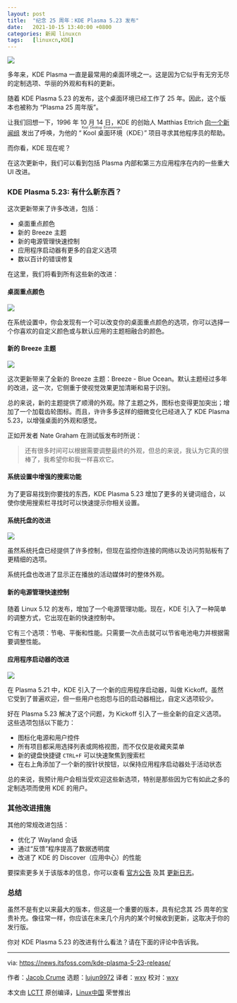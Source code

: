 ```yaml
---
layout: post
title:	"纪念 25 周年：KDE Plasma 5.23 发布"
date:	2021-10-15 13:40:00 +0800 
categories:	新闻 linuxcn 
tags:	[linuxcn,KDE]
---
```



![](/Asserts/Images//attachment/album/202110/15/134057uzhjujbu7zbqz76v.png)


多年来，KDE Plasma 一直是最常用的桌面环境之一。这是因为它似乎有无穷无尽的定制选项、华丽的外观和有料的更新。


随着 KDE Plasma 5.23 的发布，这个桌面环境已经工作了 25 年。因此，这个版本也被称为 “Plasma 25 周年版”。


让我们回想一下，1996 年 10 月 14 日，KDE 的创始人 Matthias Ettrich [向一个新闻组](https://groups.google.com/g/de.comp.os.linux.misc/c/SDbiV3Iat_s/m/zv_D_2ctS8sJ?pli=1) 发出了呼唤，为他的 “<ruby> Kool 桌面环境 <rt>  Kool Desktop Environment </rt></ruby>（KDE）” 项目寻求其他程序员的帮助。


而你看，KDE 现在呢？


在这次更新中，我们可以看到包括 Plasma 内部和第三方应用程序在内的一些重大 UI 改进。


### KDE Plasma 5.23: 有什么新东西？


这次更新带来了许多改进，包括：


* 桌面重点颜色
* 新的 Breeze 主题
* 新的电源管理快速控制
* 应用程序启动器有更多的自定义选项
* 数以百计的错误修复


在这里，我们将看到所有这些新的改进：






#### 桌面重点颜色


![](/Asserts/Images//attachment/album/202110/15/134058wfff5z1q1z1a1r5b.png)


在系统设置中，你会发现有一个可以改变你的桌面重点颜色的选项，你可以选择一个你喜欢的自定义颜色或与默认应用的主题相融合的颜色。


#### 新的 Breeze 主题


![](/Asserts/Images//attachment/album/202110/15/134059gdvgntdz5tfziu5i.png)


这次更新带来了全新的 Breeze 主题：Breeze - Blue Ocean。默认主题经过多年的改进，这一次，它侧重于使视觉效果更加清晰和易于识别。


总的来说，新的主题提供了顺滑的外观。除了主题之外，图标也变得更加突出；增加了一个加载齿轮图标。而且，许许多多这样的细微变化已经进入了 KDE Plasma 5.23，以增强桌面的外观和感觉。


正如开发者 Nate Graham 在测试版发布时所说：



> 
> 还有很多时间可以根据需要调整最终的外观，但总的来说，我认为它真的很棒了，我希望你和我一样喜欢它。
> 
> 
> 


#### 系统设置中增强的搜索功能


为了更容易找到你要找的东西，KDE Plasma 5.23 增加了更多的关键词组合，以使你使用搜索栏寻找时可以快速提示你相关设置。


#### 系统托盘的改进


![](/Asserts/Images//attachment/album/202110/15/134100ponkfj7ivviiy773.png)


虽然系统托盘已经提供了许多控制，但现在监控你连接的网络以及访问剪贴板有了更精细的选项。


系统托盘也改进了显示正在播放的活动媒体时的整体外观。


#### 新的电源管理快速控制


随着 Linux 5.12 的发布，增加了一个电源管理功能。现在，KDE 引入了一种简单的调整方式，它出现在新的快速控制中。


它有三个选项：节电、平衡和性能。只需要一次点击就可以节省电池电力并根据需要调整性能。


#### 应用程序启动器的改进


![](/Asserts/Images//attachment/album/202110/15/134101in5wzn1nw5nt1mzl.png)


在 Plasma 5.21 中，KDE 引入了一个新的应用程序启动器，叫做 Kickoff。虽然它受到了普遍欢迎，但一些用户也抱怨与旧的启动器相比，自定义选项较少。


好在 Plasma 5.23 解决了这个问题，为 Kickoff 引入了一些全新的自定义选项。这些选项包括以下能力：


* 图标化电源和用户控件
* 所有项目都采用选择列表或网格视图，而不仅仅是收藏夹菜单
* 新的键盘快捷键 `CTRL+F` 可以快速聚焦到搜索栏
* 在右上角添加了一个新的按针状按钮，以保持应用程序启动器处于活动状态


总的来说，我预计用户会相当受欢迎这些新选项，特别是那些因为它有如此之多的定制选项而使用 KDE 的用户。


### 其他改进措施


其他的常规改进包括：


* 优化了 Wayland 会话
* 通过“反馈”程序提高了数据透明度
* 改进了 KDE 的 Discover（应用中心）的性能


要探索更多关于该版本的信息，你可以查看 [官方公告](https://kde.org/announcements/plasma/5/5.23.0/) 及其 [更新日志](https://kde.org/announcements/changelogs/plasma/5/5.22.5-5.23.0/)。


### 总结


虽然不是有史以来最大的版本，但这是一个重要的版本，具有纪念其 25 周年的宝贵补充。像往常一样，你应该在未来几个月内的某个时候收到更新，这取决于你的发行版。


你对 KDE Plasma 5.23 的改进有什么看法？请在下面的评论中告诉我。




---


via: <https://news.itsfoss.com/kde-plasma-5-23-release/>


作者：[Jacob Crume](https://news.itsfoss.com/author/jacob/) 选题：[lujun9972](https://github.com/lujun9972) 译者：[wxy](https://github.com/wxy) 校对：[wxy](https://github.com/wxy)


本文由 [LCTT](https://github.com/LCTT/TranslateProject) 原创编译，[Linux中国](https://linux.cn/) 荣誉推出
